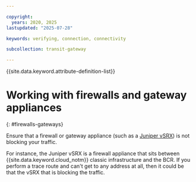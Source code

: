 ```yaml
---

copyright:
  years: 2020, 2025
lastupdated: "2025-07-28"

keywords: verifying, connection, connectivity

subcollection: transit-gateway

---
```


{{site.data.keyword.attribute-definition-list}}

# Working with firewalls and gateway appliances
{: #firewalls-gateways}

Ensure that a firewall or gateway appliance (such as a [Juniper vSRX](/docs/vsrx?topic=vsrx-getting-started-vsrx)) is not blocking your traffic.

For instance, the Juniper vSRX is a firewall appliance that sits between {{site.data.keyword.cloud_notm}} classic infrastructure and the BCR. If you perform a trace route and can't get to any address at all, then it could be that the vSRX that is blocking the traffic.
